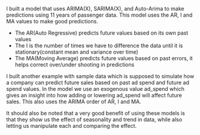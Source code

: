 I built a model that uses ARIMA(X), SARIMA(X), and Auto-Arima to make predictions using 11 years of passenger data. This model uses the AR, I and MA values to make good predictions.
- The AR(Auto Regressive) predicts future values based on its own past values
- The I is the number of times we have to difference the data until it is stationary(constant mean and variance over time)
- The MA(Moving Average) predicts future values based on past errors, it helps correct over/under shooting in predictions

I built another example with sample data which is supposed to simulate how a company can predict future sales based on past ad spend and future ad spend values. 
In the model we use an exogenous value ad_spend which gives an insight into how adding or lowering ad_spend will affect future sales. This also uses the ARIMA order of AR, I and MA.

It should also be noted that a very good benefit of using these models is that they show us the effect of seasonality and trend in data, while also letting us manipulate each and comparing the effect.
